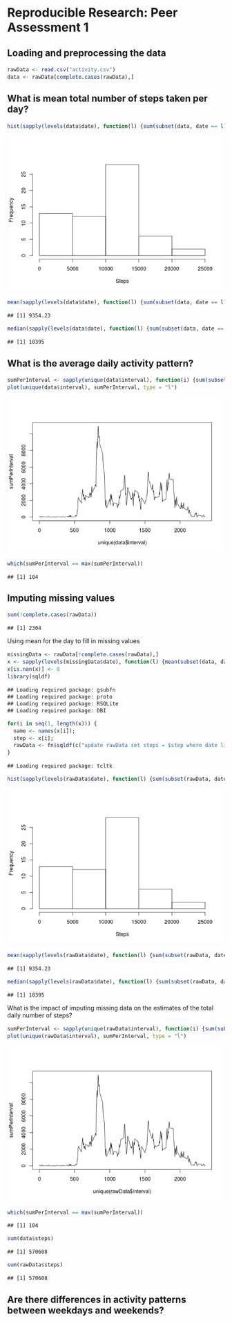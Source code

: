 # Reproducible Research: Peer Assessment 1


## Loading and preprocessing the data


```r
rawData <- read.csv("activity.csv")
data <- rawData[complete.cases(rawData),]
```

## What is mean total number of steps taken per day?


```r
hist(sapply(levels(data$date), function(l) {sum(subset(data, date == l)[,1])} ), main = "", xlab = "Steps")
```

![](PA1_template_files/figure-html/unnamed-chunk-2-1.png) 

```r
mean(sapply(levels(data$date), function(l) {sum(subset(data, date == l)[,1])} ))
```

```
## [1] 9354.23
```

```r
median(sapply(levels(data$date), function(l) {sum(subset(data, date == l)[,1])} ))
```

```
## [1] 10395
```

## What is the average daily activity pattern?


```r
sumPerInterval <- sapply(unique(data$interval), function(i) {sum(subset(data, interval == i)[,1])})
plot(unique(data$interval), sumPerInterval, type = "l")
```

![](PA1_template_files/figure-html/unnamed-chunk-3-1.png) 

```r
which(sumPerInterval == max(sumPerInterval))
```

```
## [1] 104
```

## Imputing missing values


```r
sum(!complete.cases(rawData))
```

```
## [1] 2304
```

Using mean for the day to fill in missing values


```r
missingData <- rawData[!complete.cases(rawData),]
x <- sapply(levels(missingData$date), function(l) {mean(subset(data, date == l)[,1])} )
x[is.nan(x)] <- 0
library(sqldf)
```

```
## Loading required package: gsubfn
## Loading required package: proto
## Loading required package: RSQLite
## Loading required package: DBI
```

```r
for(i in seq(1, length(x))) {
  name <- names(x[i]);
  step <- x[i];
  rawData <- fn$sqldf(c("update rawData set steps = $step where date like '$name' and steps is null", "select * from main.rawData"));
}
```

```
## Loading required package: tcltk
```

```r
hist(sapply(levels(rawData$date), function(l) {sum(subset(rawData, date == l)[,1])} ), main = "", xlab = "Steps")
```

![](PA1_template_files/figure-html/unnamed-chunk-5-1.png) 

```r
mean(sapply(levels(rawData$date), function(l) {sum(subset(rawData, date == l)[,1])} ))
```

```
## [1] 9354.23
```

```r
median(sapply(levels(rawData$date), function(l) {sum(subset(rawData, date == l)[,1])} ))
```

```
## [1] 10395
```
What is the impact of imputing missing data on the estimates of the total daily number of steps?


```r
sumPerInterval <- sapply(unique(rawData$interval), function(i) {sum(subset(rawData, interval == i)[,1])})
plot(unique(rawData$interval), sumPerInterval, type = "l")
```

![](PA1_template_files/figure-html/unnamed-chunk-6-1.png) 

```r
which(sumPerInterval == max(sumPerInterval))
```

```
## [1] 104
```

```r
sum(data$steps)
```

```
## [1] 570608
```

```r
sum(rawData$steps)
```

```
## [1] 570608
```

## Are there differences in activity patterns between weekdays and weekends?
